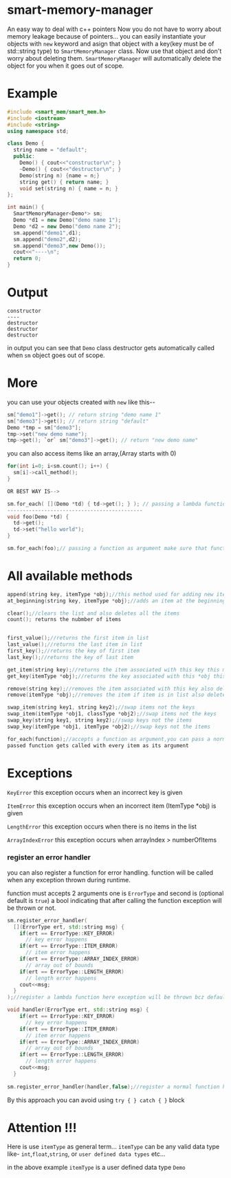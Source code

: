 # smart-memory-manager
An easy way to deal with c++ pointers
Now you do not have to worry about memory leakage because of pointers...
you can easily instantiate your objects with `new` keyword and asign that object with a key(key must be of std::string type) to `SmartMemoryManager` class. Now use that object and don't worry about deleting them. `SmartMemoryManager` will automatically delete the object for you when it goes out of scope.
# Example
```cpp
#include <smart_mem/smart_mem.h>
#include <iostream>
#include <string>
using namespace std;

class Demo {
  string name = "default";
  public:
    Demo() { cout<<"constructor\n"; }
    ~Demo() { cout<<"destructor\n"; }
    Demo(string n) {name = n;}
    string get() { return name; }
    void set(string n) { name = n; }
};

int main() {
  SmartMemoryManager<Demo*> sm;
  Demo *d1 = new Demo("demo name 1");
  Demo *d2 = new Demo("demo name 2");
  sm.append("demo1",d1);
  sm.append("demo2",d2);
  sm.append("demo3",new Demo());
  cout<<"----\n";
  return 0;
}
```
# Output
```
constructor
----
destructor
destructor
destructor
```
in output you can see that `Demo` class destructor gets automatically called when `sm` object goes out of scope.

# More
you can use your objects created with `new` like this--
```cpp
sm["demo1"]->get(); // return string "demo name 1"
sm["demo3"]->get(); // return string "default"
Demo *tmp = sm["demo3"];
tmp->set("new demo name");
tmp->get(); `or` sm["demo3"]->get(); // return "new demo name"
```
you can also access items like an array,(Array starts with 0)
```cpp
for(int i=0; i<sm.count(); i++) {
  sm[i]->call_method();
}

OR BEST WAY IS-->

sm.for_each( [](Demo *td) { td->get(); } ); // passing a lambda function
--------------------------------------------
void foo(Demo *td) {
  td->get();
  td->set("hello world");
}

sm.for_each(foo);// passing a function as argument make sure that function must accept an argument of type `itemType *`
```
# All available methods
```cpp
append(string key, itemType *obj);//this method used for adding new items in the list
at_beginning(string key, itemType *obj);//adds an item at the beginning of the list

clear();//clears the list and also deletes all the items
count(); returns the nubmber of items


first_value();//returns the first item in list
last_value();//returns the last item in list
first_key();//returns the key of first item
last_key();//returns the key of last item

get_item(string key);//returns the item associated with this key this method doesn't throw any exception returns `nullptrt` when there in no such key
get_key(itemType *obj);//returns the key associated with this *obj this method doesn't throw any exception returns `empty std::string` when there in no such item

remove(string key);//removes the item associated with this key also deletes that object
remove(itemType *obj);//removes the item if item is in list also deletes that object

swap_item(string key1, string key2);//swap items not the keys
swap_item(itemType *obj1, classType *obj2);//swap items not the keys
swap_key(string key1, string key2);//swap keys not the items
swap_key(itemType *obj1, itemType *obj2);//swap keys not the items

for_each(function);//accepts a function as argument,you can pass a normal function or an anonymous(Lambda) function.
passed function gets called with every item as its argument
```
# Exceptions
`KeyError` this exception occurs when an incorrect key is given

`ItemError` this exception occurs when an incorrect item (ItemType *obj) is given

`LengthError` this exception occurs when there is no items in the list

`ArrayIndexError` this exception occurs when arrayIndex > numberOfItems

### register an error handler
you can also register a function for error handling. function will be called when any exception thrown during runtime.

function must accepts 2 arguments one is `ErrorType` and second is (optional default is `true`) a bool indicating that after calling the function exception will be thrown or not.

```cpp
sm.register_error_handler(
  [](ErrorType ert, std::string msg) {
    if(ert == ErrorType::KEY_ERROR)
      // key error happens
    if(ert == ErrorType::ITEM_ERROR)
      // item error happens
    if(ert == ErrorType::ARRAY_INDEX_ERROR)
      // array out of bounds
    if(ert == ErrorType::LENGTH_ERROR)
      // length error happens
    cout<<msg;
  }
);//register a lambda function here exception will be thrown bcz default is `true` change this behaviour by passing second argument as `false`

void handler(ErrorType ert, std::string msg) {
    if(ert == ErrorType::KEY_ERROR)
      // key error happens
    if(ert == ErrorType::ITEM_ERROR)
      // item error happens
    if(ert == ErrorType::ARRAY_INDEX_ERROR)
      // array out of bounds
    if(ert == ErrorType::LENGTH_ERROR)
      // length error happens
    cout<<msg;
  }
  
sm.register_error_handler(handler,false);//register a normal function here, exception will not thrown bcz passing second argument as `false` means no exception will be thrown instead when error occurs `handler` is called. 
```
By this approach you can avoid using `try { } catch { }` block

# Attention !!!
Here is use `itemType` as general term...
`itemType` can be any valid data type like- `int`,`float`,`string`, or `user defined data types` etc...

in the above example `itemType` is a user defined data type `Demo`
